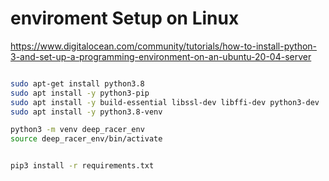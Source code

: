 # enviroment Setup on Linux


<https://www.digitalocean.com/community/tutorials/how-to-install-python-3-and-set-up-a-programming-environment-on-an-ubuntu-20-04-server>



```bash

sudo apt-get install python3.8
sudo apt install -y python3-pip
sudo apt install -y build-essential libssl-dev libffi-dev python3-dev
sudo apt install -y python3.8-venv
```

```bash
python3 -m venv deep_racer_env
source deep_racer_env/bin/activate
```



```bash

pip3 install -r requirements.txt

```